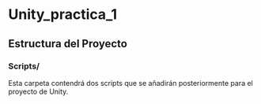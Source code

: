 # Unity_practica_1

## Estructura del Proyecto

### Scripts/
Esta carpeta contendrá dos scripts que se añadirán posteriormente para el proyecto de Unity.
